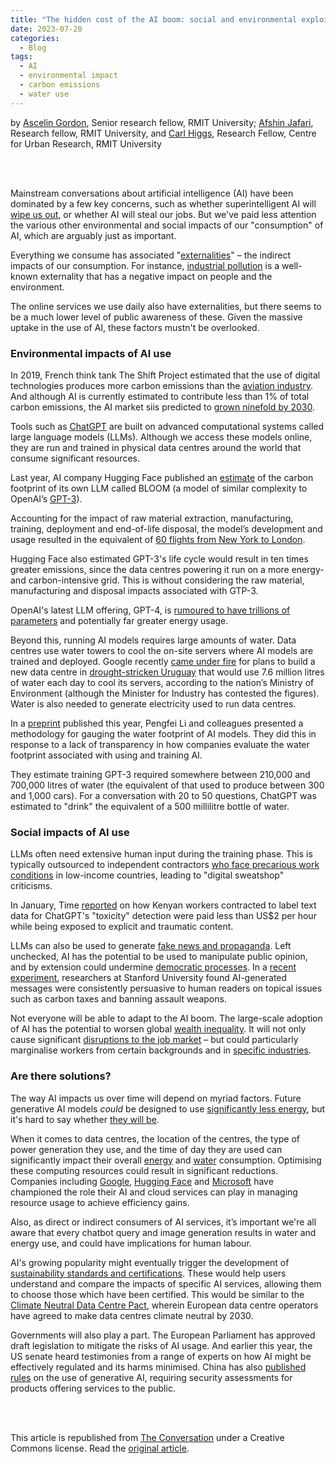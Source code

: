 ```yaml
---
title: "The hidden cost of the AI boom: social and environmental exploitation"
date: 2023-07-20
categories:
  - Blog
tags:
  - AI
  - environmental impact
  - carbon emissions
  - water use
---
```


by [Ascelin Gordon](https://theconversation.com/profiles/ascelin-gordon-5170), Senior research fellow, RMIT University; [Afshin Jafari](https://theconversation.com/profiles/afshin-jafari-1452222), Research fellow, RMIT University, and [Carl Higgs](https://theconversation.com/profiles/carl-higgs-409315), Research Fellow, Centre for Urban Research, RMIT University  

\
&nbsp;

Mainstream conversations about artificial intelligence (AI) have been dominated by a few key concerns, such as whether superintelligent AI will [wipe us out](https://time.com/6273743/thinking-that-could-doom-us-with-ai), or whether AI will steal our jobs. But we've paid less attention the various other environmental and social impacts of our "consumption" of AI, which are arguably just as important.

Everything we consume has associated "[externalities](https://www.investopedia.com/terms/e/externality.asp)" – the indirect impacts of our consumption. For instance, [industrial pollution](https://www.imf.org/en/Publications/fandd/issues/Series/Back-to-Basics/Externalities) is a well-known externality that has a negative impact on people and the environment.

The online services we use daily also have externalities, but there seems to be a much lower level of public awareness of these. Given the massive uptake in the use of AI, these factors mustn't be overlooked.

### Environmental impacts of AI use

In 2019, French think tank The Shift Project estimated that the use of digital technologies produces more carbon emissions than the [aviation industry](https://en.reset.org/our-digital-carbon-footprint-environmental-impact-living-life-online-12272019). And although AI is currently estimated to contribute less than 1% of total carbon emissions, the AI market siis predicted to [grown ninefold by 2030](https://www.statista.com/statistics/1365145/artificial-intelligence-market-size). 

Tools such as [ChatGPT](https://openai.com/chatgpt) are built on advanced computational systems called large language models (LLMs). Although we access these models online, they are run and trained in physical data centres around the world that consume significant resources.

Last year, AI company Hugging Face published an [estimate](https://arxiv.org/pdf/2211.02001.pdf) of the carbon footprint of its own LLM called BLOOM (a model of similar complexity to OpenAI’s [GPT-3](https://en.wikipedia.org/wiki/GPT-3)).

Accounting for the impact of raw material extraction, manufacturing, training, deployment and end-of-life disposal, the model’s development and usage resulted in the equivalent of [60 flights from New York to London](https://www.technologyreview.com/2022/11/14/1063192/were-getting-a-better-idea-of-ais-true-carbon-footprint/). 

Hugging Face also estimated GPT-3's life cycle would result in ten times greater emissions, since the data centres powering it run on a more energy- and carbon-intensive grid. This is without considering the raw material, manufacturing and disposal impacts associated with GTP-3. 

OpenAI's latest LLM offering, GPT-4, is [rumoured to have trillions of parameters](https://www.theatlantic.com/technology/archive/2023/03/openai-gpt-4-parameters-power-debate/673290/) and potentially far greater energy usage.

Beyond this, running AI models requires large amounts of water. Data centres use water towers to cool the on-site servers where AI models are trained and deployed. Google recently [came under fire](https://www.theguardian.com/world/2023/jul/11/uruguay-drought-water-google-data-center) for plans to build a new data centre in [drought-stricken Uruguay](https://www.theguardian.com/world/2023/jul/15/drought-leaves-millions-in-uruguay-without-tap-water-fit-for-drinking) that would use 7.6 million litres of water each day to cool its servers, according to the nation’s Ministry of Environment (although the Minister for Industry has contested the figures). Water is also needed to generate electricity used to run data centres.

In a [preprint](https://doi.org/10.48550/arXiv.2304.03271) published this year, Pengfei Li and colleagues presented a methodology for gauging the water footprint of AI models. They did this in response to a lack of transparency in how companies evaluate the water footprint associated with using and training AI.

They estimate training GPT-3 required somewhere between 210,000 and 700,000 litres of water (the equivalent of that used to produce between 300 and 1,000 cars). For a conversation with 20 to 50 questions, ChatGPT was estimated to "drink" the equivalent of a 500 millilitre bottle of water.

### Social impacts of AI use

LLMs often need extensive human input during the training phase. This is typically outsourced to independent contractors [who face precarious work conditions](https://doi.org/10.1145/3555561) in low-income countries, leading to "digital sweatshop" criticisms. 

In January, Time [reported](https://time.com/6247678/openai-chatgpt-kenya-workers/) on how Kenyan workers contracted to label text data for ChatGPT's "toxicity" detection were paid less than US$2 per hour while being exposed to explicit and traumatic content.  

LLMs can also be used to generate [fake news and propaganda](https://www.theguardian.com/commentisfree/2023/mar/03/fake-news-chatgpt-truth-journalism-disinformation). Left unchecked, AI has the potential to be used to manipulate public opinion, and by extension could undermine [democratic processes](https://www.brennancenter.org/our-work/analysis-opinion/how-ai-puts-elections-risk-and-needed-safeguards). In a [recent experiment](https://hai.stanford.edu/news/ais-powers-political-persuasion), researchers at Stanford University found AI-generated messages were consistently persuasive to human readers on topical issues such as carbon taxes and banning assault weapons.

Not everyone will be able to adapt to the AI boom. The large-scale adoption of AI has the potential to worsen global [wealth inequality](https://www.theguardian.com/technology/2023/feb/08/ai-chatgpt-jobs-economy-inequality). It will not only cause significant [disruptions to the job market](https://www.weforum.org/reports/the-future-of-jobs-report-2023/) – but could particularly marginalise workers from certain backgrounds and in [specific industries](https://www.whitehouse.gov/cea/written-materials/2022/12/05/the-impact-of-artificial-intelligence/). 

### Are there solutions?

The way AI impacts us over time will depend on myriad factors. Future generative AI models _could_ be designed to use [significantly less energy](https://www.forbes.com/sites/robtoews/2023/02/07/the-next-generation-of-large-language-models/?sh=1fdc66518dbc), but it's hard to say whether [they will be](https://doi.org/10.1038/s41558-022-01377-7).

When it comes to data centres, the location of the centres, the type of power generation they use, and the time of day they are used can significantly impact their overall [energy](https://dl.acm.org/doi/10.1145/3531146.3533234) and [water](https://doi.org/10.48550/arXiv.2304.03271) consumption. Optimising these computing resources could result in significant reductions. Companies including [Google](https://www.deepmind.com/blog/deepmind-ai-reduces-google-data-centre-cooling-bill-by-40), [Hugging Face](https://huggingface.co/blog/carbon-emissions-on-the-hub) and [Microsoft](https://azure.microsoft.com/en-au/explore/global-infrastructure/sustainability) have championed the role their AI and cloud services can play in managing resource usage to achieve efficiency gains.

Also, as direct or indirect consumers of AI services, it’s important we're all aware that every chatbot query and image generation results in water and energy use, and could have implications for human labour. 

AI's growing popularity might eventually trigger the development of [sustainability standards and certifications](https://en.wikipedia.org/wiki/Sustainability_standards_and_certification). These would help users understand and compare the impacts of specific AI services, allowing them to choose those which have been certified. This would be similar to the [Climate Neutral Data Centre Pact](https://www.climateneutraldatacentre.net), wherein European data centre operators have agreed to make data centres climate neutral by 2030.

Governments will also play a part. The European Parliament has approved draft legislation to mitigate the risks of AI usage. And earlier this year, the US senate heard testimonies from a range of experts on how AI might be effectively regulated and its harms minimised. China has also [published rules](https://www.reuters.com/technology/china-issues-temporary-rules-generative-ai-services-2023-07-13) on the use of generative AI, requiring security assessments for products offering services to the public.  


\
&nbsp;

This article is republished from [The Conversation](https://theconversation.com/au) under a Creative Commons license. Read the [original article](https://theconversation.com/the-hidden-cost-of-the-ai-boom-social-and-environmental-exploitation-208669).
